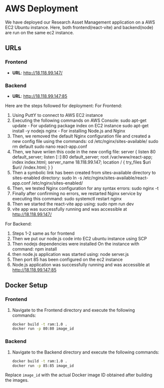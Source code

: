# AWS Deployment
We have deployed our Research Asset Management application on a AWS EC2 Ubuntu instance. Here, both frontend(react-vite) and backend(node) are run on the same ec2 instance.

## URLs

### Frontend

- **URL**: http://18.118.99.147/

### Backend

- **URL**: http://18.118.99.147:85

Here are the steps followed for deployment:
For Frontend:
1. Using PuttY to connect to AWS EC2 instance
2. Executing the following commands on AWS Console:
    sudo apt-get update - For updating package index on EC2 instance
    sudo apt-get install -y nodejs nginx  - For installing Node.js and Nginx
3. Then, we removed the default Nginx configuration file and created a new config file using the commands:
cd /etc/nginx/sites-available/ 
sudo rm default
sudo nano react-app.conf
4. Then, we have wriien this code in the new config file:
server {
    listen 80 default_server;
    listen [::]:80 default_server;
    root /var/www/react-app;
    index index.html;
    server_name 18.118.99.147;
    location / {
        try_files $uri $uri/ /index.html;
    }
}
5. Then a symbolic link has been created from sites-available directory to sites-enabled directory:
    sudo ln -s /etc/nginx/sites-available/react-app.conf /etc/nginx/sites-enabled/
6. Then, we tested Nginx configuration for any syntax errors:
    sudo nginx -t
7. Finally after confirming no errors, we restarted Nginx service by executing this command:
    sudo systemctl restart nginx
8. Then we started the react-vite app using:
    sudo npm run dev
9. vite app was successfully running and was accessible at http://18.118.99.147/

For Backend:
1. Steps 1-2 same as for frontend
2. Then we put our node.js code into EC2 ubuntu instance using SCP
3. Then nodejs dependencies were installed On the instance with command:
    npm install
4. then node.js application was started using:
    node server.js
5. Then port 85 has been configured on the ec2 instance
6. Node.js application was successfully running and was accessible at http://18.118.99.147:85



## Docker Setup

### Frontend

1. Navigate to the Frontend directory and execute the following commands:
   ```bash
   docker build -t ram:1.0 .
   docker run -p 80:80 image_id
   ```

### Backend

1. Navigate to the Backend directory and execute the following commands:
   ```bash
   docker build -t ram:1.0 .
   docker run -p 85:85 image_id
   ```

Replace `image_id` with the actual Docker image ID obtained after building the images.